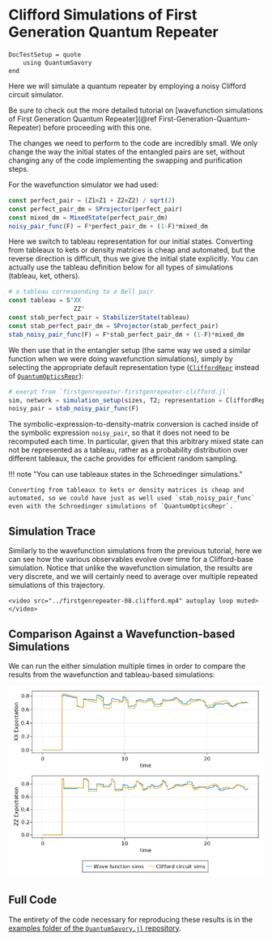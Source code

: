 # Clifford Simulations of First Generation Quantum Repeater

```@meta
DocTestSetup = quote
    using QuantumSavory
end
```

Here we will simulate a quantum repeater by employing a noisy Clifford circuit simulator.

Be sure to check out the more detailed tutorial on [wavefunction simulations of First Generation Quantum Repeater](@ref First-Generation-Quantum-Repeater) before proceeding with this one.

The changes we need to perform to the code are incredibly small. We only change the way the initial states of the entangled pairs are set, without changing any of the code implementing the swapping and purification steps.

For the wavefunction simulator we had used:

```julia
const perfect_pair = (Z1⊗Z1 + Z2⊗Z2) / sqrt(2)
const perfect_pair_dm = SProjector(perfect_pair)
const mixed_dm = MixedState(perfect_pair_dm)
noisy_pair_func(F) = F*perfect_pair_dm + (1-F)*mixed_dm
```

Here we switch to tableau representation for our initial states.
Converting from tableaux to kets or density matrices is cheap and automated,
but the reverse direction is difficult, thus we give the initial state explicitly.
You can actually use the tableau definition below for all types of simulations (tableau, ket, others).

```julia
# a tableau corresponding to a Bell pair
const tableau = S"XX
                  ZZ"
const stab_perfect_pair = StabilizerState(tableau)
const stab_perfect_pair_dm = SProjector(stab_perfect_pair)
stab_noisy_pair_func(F) = F*stab_perfect_pair_dm + (1-F)*mixed_dm
```

We then use that in the entangler setup (the same way we used a similar function when we were doing wavefunction simulations), simply by selecting the appropriate default representation type ([`CliffordRepr`](@ref) instead of [`QuantumOpticsRepr`](@ref)):

```julia
# exerpt from `firstgenrepeater-firstgenrepeater-clifford.jl`
sim, network = simulation_setup(sizes, T2; representation = CliffordRepr)
noisy_pair = stab_noisy_pair_func(F)
```

The symbolic-expression-to-density-matrix conversion is cached inside of the symbolic expression `noisy_pair`, so that it does not need to be recomputed each time. In particular, given that this arbitrary mixed state can not be represented as a tableau, rather as a probability distribution over different tableaux, the cache provides for efficient random sampling.

!!! note "You can use tableaux states in the Schroedinger simulations."

    Converting from tableaux to kets or density matrices is cheap and automated, so we could have just as well used `stab_noisy_pair_func` even with the Schroedinger simulations of `QuantumOpticsRepr`.

## Simulation Trace

Similarly to the wavefunction simulations from the previous tutorial, here we can see how the various observables evolve over time for a Clifford-base simulation. Notice that unlike the wavefunction simulation, the results are very discrete, and we will certainly need to average over multiple repeated simulations of this trajectory.

```@raw html
<video src="../firstgenrepeater-08.clifford.mp4" autoplay loop muted></video>
```

## Comparison Against a Wavefunction-based Simulations

We can run the either simulation multiple times in order to compare the results from the wavefunction and tableau-based simulations:

![Comparison Against a Wavefunction-based Simulations](./firstgenrepeater-09.formalisms.png)

## Full Code

The entirety of the code necessary for reproducing these results is in the
[examples folder of the `QuantumSavory.jl` repository](https://github.com/Krastanov/QuantumSavory.jl/tree/master/examples/firstgenrepeater).